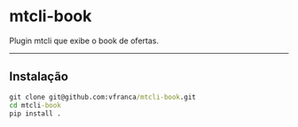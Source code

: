 # mtcli-book
  
Plugin mtcli que exibe o book de ofertas.
  
---
  
## Instalação
  
```cmd
git clone git@github.com:vfranca/mtcli-book.git
cd mtcli-book
pip install .
```
